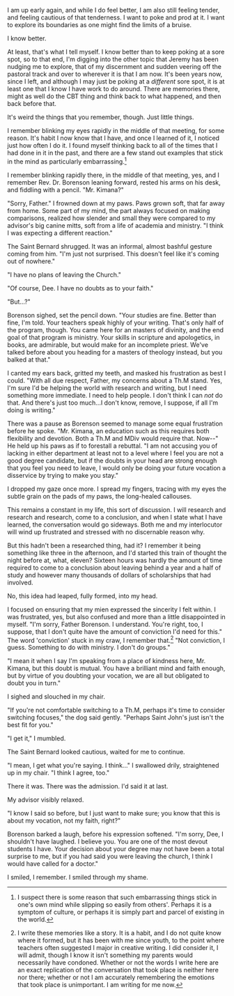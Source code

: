 ---
---

I am up early again, and while I do feel better, I am also still feeling tender, and feeling cautious of that tenderness. I want to poke and prod at it. I want to explore its boundaries as one might find the limits of a bruise.

I know better.

At least, that's what I tell myself. I know better than to keep poking at a sore spot, so to that end, I'm digging into the other topic that Jeremy has been nudging me to explore, that of my discernment and sudden veering off the pastoral track and over to wherever it is that I am now. It's been years now, since I left, and although I may just be poking at a *different* sore spot, it is at least one that I know I have work to do around. There are memories there, might as well do the CBT thing and think back to what happened, and then back before that.

It's weird the things that you remember, though. Just little things.

I remember blinking my eyes rapidly in the middle of that meeting, for some reason. It's habit I now know that I have, and once I learned of it, I noticed just how often I do it. I found myself thinking back to all of the times that I had done in it in the past, and there are a few stand out examples that stick in the mind as particularly embarrassing.[^embarrassing]

I remember blinking rapidly there, in the middle of that meeting, yes, and I remember Rev. Dr. Borenson leaning forward, rested his arms on his desk, and fiddling with a pencil. "Mr. Kimana?"

"Sorry, Father." I frowned down at my paws. Paws grown soft, that far away from home. Some part of my mind, the part always focused on making comparisons, realized how slender and small they were compared to my advisor's big canine mitts, soft from a life of academia and ministry. "I think I was expecting a different reaction."

The Saint Bernard shrugged. It was an informal, almost bashful gesture coming from him. "I'm just not surprised. This doesn't feel like it's coming out of nowhere."

"I have no plans of leaving the Church."

"Of course, Dee. I have no doubts as to your faith."

"But...?"

Borenson sighed, set the pencil down. "Your studies are fine. Better than fine, I'm told. Your teachers speak highly of your writing. That's only half of the program, though. You came here for an masters of divinity, and the end goal of that program is ministry. Your skills in scripture and apologetics, in books, are admirable, but would make for an incomplete priest. We've talked before about you heading for a masters of theology instead, but you balked at that."

I canted my ears back, gritted my teeth, and masked his frustration as best I could. "With all due respect, Father, my concerns about a Th.M stand. Yes, I'm sure I'd be helping the world with research and writing, but I need something more immediate. I need to help people. I don't think I can *not* do that. And there's just too much...I don't know, remove, I suppose, if all I'm doing is writing."

There was a pause as Borenson seemed to manage some equal frustration before he spoke. "Mr. Kimana, an education such as this requires both flexibility and devotion. Both a Th.M and MDiv would require that. Now--" He held up his paws as if to forestall a rebuttal. "I am not accusing you of lacking in either department at least not to a level where I feel you are not a good degree candidate, but if the doubts in your head are strong enough that you feel you need to leave, I would only be doing your future vocation a disservice by trying to make you stay."

I dropped my gaze once more. I spread my fingers, tracing with my eyes the subtle grain on the pads of my paws, the long-healed callouses. 

This remains a constant in my life, this sort of discussion. I will research and research and research, come to a conclusion, and when I state what I have learned, the conversation would go sideways. Both me and my interlocutor will wind up frustrated and stressed with no discernable reason why.

But this hadn't been a researched thing, had it? I remember it being something like three in the afternoon, and I'd started this train of thought the night before at, what, eleven? Sixteen hours was hardly the amount of time required to come to a conclusion about leaving behind a year and a half of study and however many thousands of dollars of scholarships that had involved.

No, this idea had leaped, fully formed, into my head.

I focused on ensuring that my mien expressed the sincerity I felt within. I was frustrated, yes, but also confused and more than a little disappointed in myself. "I'm sorry, Father Borenson. I understand. You're right, too, I suppose, that I don't quite have the amount of conviction I'd need for this." The word 'conviction' stuck in my craw, I remember that.[^writing] "Not conviction, I guess. Something to do with ministry. I don't do groups."

"I mean it when I say I'm speaking from a place of kindness here, Mr. Kimana, but this doubt is mutual. You have a brilliant mind and faith enough, but by virtue of you doubting your vocation, we are all but obligated to doubt you in turn."

I sighed and slouched in my chair.

"If you're not comfortable switching to a Th.M, perhaps it's time to consider switching focuses," the dog said gently. "Perhaps Saint John's just isn't the best fit for you."

"I get it," I mumbled.

The Saint Bernard looked cautious, waited for me to continue.

"I mean, I get what you're saying. I think..." I swallowed drily, straightened up in my chair. "I think I agree, too."

There it was. There was the admission. I'd said it at last.

My advisor visibly relaxed.

"I know I said so before, but I just want to make sure; you know that this is about my vocation, not my faith, right?"

Borenson barked a laugh, before his expression softened. "I'm sorry, Dee, I shouldn't have laughed. I believe you. You are one of the most devout students I have. Your decision about your degree may not have been a total surprise to me, but if you had said you were leaving the church, I think I would have called for a doctor."

I smiled, I remember. I smiled through my shame.

[^embarrassing]: I suspect there is some reason that such embarrassing things stick in one's own mind while slipping so easily from others'. Perhaps it is a symptom of culture, or perhaps it is simply part and parcel of existing in the world.

[^writing]: I write these memories like a story. It is a habit, and I do not quite know where it formed, but it has been with me since youth, to the point where teachers often suggested I major in creative writing. I did consider it, I will admit, though I know it isn't something my parents would necessarily have condoned. Whether or not the words I write here are an exact replication of the conversation that took place is neither here nor there; whether or not I am accurately remembering the emotions that took place is unimportant. I am writing for me now.
